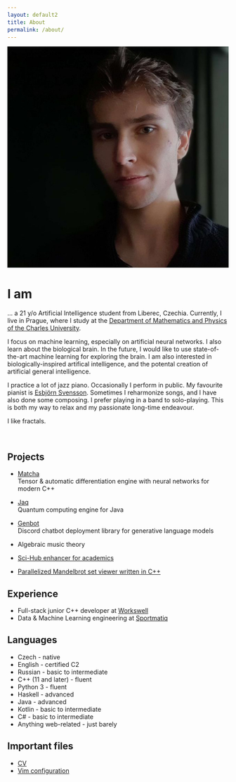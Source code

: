 ```yaml
---
layout: default2
title: About
permalink: /about/
---
```


<div id="i-am-photo">
    <img src="/assets/img/asdf.jpeg" />
</div>

# I am

<div id="i-am-text">
<p>
... a 21 y/o Artificial Intelligence student from Liberec, Czechia. Currently, I live in Prague,
where I study at the <a href="https://www.mff.cuni.cz/">Department of Mathematics and Physics of the Charles University</a>. 
</p>

<p>
I focus on machine learning, especially on artificial neural networks. I also learn about the biological brain.
In the future, I would like to use state-of-the-art machine learning for exploring the brain. I am also interested
in biologically-inspired artifical intelligence, and the potental creation of artificial general intelligence.
</p>

<p>
I practice a lot of jazz piano. Occasionally I perform in public. My favourite pianist
is <a href="https://en.wikipedia.org/wiki/Esbj%C3%B6rn_Svensson">Esbjörn Svensson</a>. 
Sometimes I reharmonize songs, and I have also done some composing.
I prefer playing in a band to solo-playing. This is both my way to relax and my passionate long-time endeavour.
</p>

<p>
I like fractals.
</p>
</div>

<br />

## Projects
- [Matcha](https://matcha-ai.github.io/matcha) \
  Tensor & automatic differentiation engine with neural networks for modern C++

- [Jaq](https://github.com/patztablook22/jaq) \
    Quantum computing engine for Java

- [Genbot](https://github.com/patztablook22/genbot) \
    Discord chatbot deployment library for generative language models

- Algebraic music theory
- [Sci-Hub enhancer for academics](https://github.com/patztablook22/sci-hub)
- [Parallelized Mandelbrot set viewer written in C++](https://github.com/patztablook22/mandelbrot-viewer-qt-quick)


## Experience
- Full-stack junior C++ developer at [Workswell](https://workswell-thermal-camera.com)
- Data & Machine Learning engineering at [Sportmatiq](https://sportmatiq.com)


## Languages
- Czech - native
- English - certified C2
- Russian - basic to intermediate
- C++ (11 and later) - fluent
- Python 3 - fluent
- Haskell - advanced
- Java - advanced
- Kotlin - basic to intermediate
- C# - basic to intermediate
- Anything web-related - just barely


## Important files

- [CV]()
- [Vim configuration](https://github.com/patztablook22/dotfiles/tree/main/.config/nvim)
